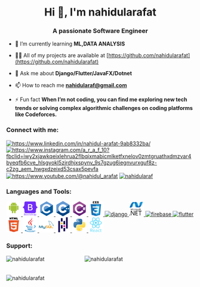 <h1 align="center">Hi 👋, I'm nahidularafat</h1>
<h3 align="center">A passionate Software Engineer</h3>

- 🌱 I’m currently learning **ML,DATA ANALYSIS**

- 👨‍💻 All of my projects are available at [https://github.com/nahidularafat](https://github.com/nahidularafat)

- 💬 Ask me about **Django/Flutter/JavaFX/Dotnet**

- 📫 How to reach me **nahidularaf@gmail.com**

- ⚡ Fun fact **When I’m not coding, you can find me exploring new tech trends or solving **complex algorithmic challenges** on coding platforms like **Codeforces**.**

<h3 align="left">Connect with me:</h3>
<p align="left">
<a href="https://linkedin.com/in/https://www.linkedin.com/in/nahidul-arafat-9ab8332ba/" target="blank"><img align="center" src="https://raw.githubusercontent.com/rahuldkjain/github-profile-readme-generator/master/src/images/icons/Social/linked-in-alt.svg" alt="https://www.linkedin.com/in/nahidul-arafat-9ab8332ba/" height="30" width="40" /></a>
<a href="https://instagram.com/https://www.instagram.com/a_r_a_f_10?fbclid=iwy2xjawkqeixlehrua2flbqixmabicmlketfxnelov0zmtgruathxdmzvar4byeqfb6cve_hlsgyokl5zirdhjxspynv_9s7gzug6iegnvurxguf8z-c2zg_aem_hwgxdzeixd53csax5pevfa" target="blank"><img align="center" src="https://raw.githubusercontent.com/rahuldkjain/github-profile-readme-generator/master/src/images/icons/Social/instagram.svg" alt="https://www.instagram.com/a_r_a_f_10?fbclid=iwy2xjawkqeixlehrua2flbqixmabicmlketfxnelov0zmtgruathxdmzvar4byeqfb6cve_hlsgyokl5zirdhjxspynv_9s7gzug6iegnvurxguf8z-c2zg_aem_hwgxdzeixd53csax5pevfa" height="30" width="40" /></a>
<a href="https://www.youtube.com/c/https://www.youtube.com/@nahidul_arafat" target="blank"><img align="center" src="https://raw.githubusercontent.com/rahuldkjain/github-profile-readme-generator/master/src/images/icons/Social/youtube.svg" alt="https://www.youtube.com/@nahidul_arafat" height="30" width="40" /></a>
<a href="https://www.codechef.com/users/nahidularaf" target="blank"><img align="center" src="https://cdn.jsdelivr.net/npm/simple-icons@3.1.0/icons/codechef.svg" alt="nahidularaf" height="30" width="40" /></a>
</p>

<h3 align="left">Languages and Tools:</h3>
<p align="left"> <a href="https://developer.android.com" target="_blank" rel="noreferrer"> <img src="https://raw.githubusercontent.com/devicons/devicon/master/icons/android/android-original-wordmark.svg" alt="android" width="40" height="40"/> </a> <a href="https://getbootstrap.com" target="_blank" rel="noreferrer"> <img src="https://raw.githubusercontent.com/devicons/devicon/master/icons/bootstrap/bootstrap-plain-wordmark.svg" alt="bootstrap" width="40" height="40"/> </a> <a href="https://www.cprogramming.com/" target="_blank" rel="noreferrer"> <img src="https://raw.githubusercontent.com/devicons/devicon/master/icons/c/c-original.svg" alt="c" width="40" height="40"/> </a> <a href="https://www.w3schools.com/cpp/" target="_blank" rel="noreferrer"> <img src="https://raw.githubusercontent.com/devicons/devicon/master/icons/cplusplus/cplusplus-original.svg" alt="cplusplus" width="40" height="40"/> </a> <a href="https://www.w3schools.com/cs/" target="_blank" rel="noreferrer"> <img src="https://raw.githubusercontent.com/devicons/devicon/master/icons/csharp/csharp-original.svg" alt="csharp" width="40" height="40"/> </a> <a href="https://www.w3schools.com/css/" target="_blank" rel="noreferrer"> <img src="https://raw.githubusercontent.com/devicons/devicon/master/icons/css3/css3-original-wordmark.svg" alt="css3" width="40" height="40"/> </a> <a href="https://www.djangoproject.com/" target="_blank" rel="noreferrer"> <img src="https://cdn.worldvectorlogo.com/logos/django.svg" alt="django" width="40" height="40"/> </a> <a href="https://dotnet.microsoft.com/" target="_blank" rel="noreferrer"> <img src="https://raw.githubusercontent.com/devicons/devicon/master/icons/dot-net/dot-net-original-wordmark.svg" alt="dotnet" width="40" height="40"/> </a> <a href="https://firebase.google.com/" target="_blank" rel="noreferrer"> <img src="https://www.vectorlogo.zone/logos/firebase/firebase-icon.svg" alt="firebase" width="40" height="40"/> </a> <a href="https://flutter.dev" target="_blank" rel="noreferrer"> <img src="https://www.vectorlogo.zone/logos/flutterio/flutterio-icon.svg" alt="flutter" width="40" height="40"/> </a> <a href="https://www.w3.org/html/" target="_blank" rel="noreferrer"> <img src="https://raw.githubusercontent.com/devicons/devicon/master/icons/html5/html5-original-wordmark.svg" alt="html5" width="40" height="40"/> </a> <a href="https://www.java.com" target="_blank" rel="noreferrer"> <img src="https://raw.githubusercontent.com/devicons/devicon/master/icons/java/java-original.svg" alt="java" width="40" height="40"/> </a> <a href="https://www.mysql.com/" target="_blank" rel="noreferrer"> <img src="https://raw.githubusercontent.com/devicons/devicon/master/icons/mysql/mysql-original-wordmark.svg" alt="mysql" width="40" height="40"/> </a> <a href="https://pandas.pydata.org/" target="_blank" rel="noreferrer"> <img src="https://raw.githubusercontent.com/devicons/devicon/2ae2a900d2f041da66e950e4d48052658d850630/icons/pandas/pandas-original.svg" alt="pandas" width="40" height="40"/> </a> <a href="https://www.python.org" target="_blank" rel="noreferrer"> <img src="https://raw.githubusercontent.com/devicons/devicon/master/icons/python/python-original.svg" alt="python" width="40" height="40"/> </a> <a href="https://reactjs.org/" target="_blank" rel="noreferrer"> <img src="https://raw.githubusercontent.com/devicons/devicon/master/icons/react/react-original-wordmark.svg" alt="react" width="40" height="40"/> </a> </p>

<h3 align="left">Support:</h3>
<p><a href="https://www.buymeacoffee.com/nahidularafat"> <img align="left" src="https://cdn.buymeacoffee.com/buttons/v2/default-yellow.png" height="50" width="210" alt="nahidularafat" /></a><a href="https://ko-fi.com/nahidularafat"> <img align="left" src="https://cdn.ko-fi.com/cdn/kofi3.png?v=3" height="50" width="210" alt="nahidularafat" /></a></p><br><br>

<p><img align="center" src="https://github-readme-streak-stats.herokuapp.com/?user=nahidularafat&" alt="nahidularafat" /></p>
